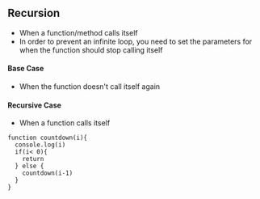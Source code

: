 ## Recursion
* When a function/method calls itself
* In order to prevent an infinite loop, you need to set the parameters for when the function should stop calling itself

#### Base Case
* When the function doesn't call itself again

#### Recursive Case
* When a function calls itself

```JS
function countdown(i){
  console.log(i)
  if(i< 0){
    return
  } else {
    countdown(i-1)
  }
}
```
